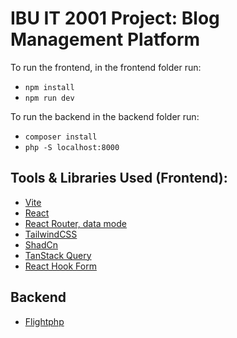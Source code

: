 # IBU IT 2001 Project: Blog Management Platform

To run the frontend, in the frontend folder run: 
- `npm install`
- `npm run dev`

To run the backend in the backend folder run:
- `composer install`
- `php -S localhost:8000`

## Tools & Libraries Used (Frontend):
- [Vite](https://vite.dev/)
- [React](https://react.dev/)
- [React Router, data mode](https://reactrouter.com/home)
- [TailwindCSS](https://tailwindcss.com/)
- [ShadCn](https://ui.shadcn.com/)
- [TanStack Query](https://tanstack.com/query/latest)
- [React Hook Form](https://react-hook-form.com/)

## Backend
- [Flightphp](https://docs.flightphp.com/)